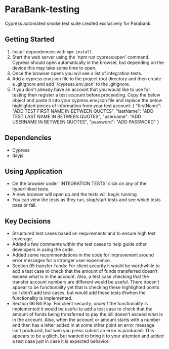 # ParaBank-testing

Cypress automated smoke test suite created exclusively for Parabank.

## Getting Started

1. Install dependencies with `npm install`.
2. Start the web server using the 'npm run cypress:open' command. Cypress should open automatically in the browser, but depending on the device this may take some time to open.
3. Once the browser opens you will see a list of integration tests.
4. Add a cypress.env.json file to the project root directory and then create a .gitignore and add '/cypress.env.json' to the .gitignore.
5. If you don't already have an account that you would like to use for testing then register a test account before proceeding. Copy the below object and paste it into your cypress.env.json file and replace the below highlighted pieces of information from your test account:
   {
   "firstName": "ADD TEST FIRST NAME IN BETWEEN QUOTES",
   "lastName": "ADD TEST LAST NAME IN BETWEEN QUOTES",
   "username": "ADD USERNAME IN BETWEEN QUOTES",
   "password": "ADD PASSWORD"
   }

## Dependencies

- Cypress
- dayjs

## Using Application

- On the browser under 'INTEGRATION TESTS' click on any of the hyperlinked tests.
- A new browser will open up and the tests will begin running
- You can view the tests as they run, stop/start tests and see which tests pass or fail.

## Key Decisions

- Structured test cases based on requirements and to ensure high test coverage.
- Added a few comments within the test cases to help guide other developers in using the code.
- Added some recommendations in the code for improvement around error messages for a stronger user experience.
- Section 05 transfer-funds: For client security it would be worthwhile to add a test case to check that the amount of funds transferred doesn’t exceed what is in the account. Also, a test case checking that the transfer account numbers are different would be useful. There doesn’t appear to be functionality yet that is checking these highlighted points so I didn’t add test cases, but would add these tests if/when the functionality is implemented.
- Section 06 Bill Pay: For client security, once/if the functionality is implemented it would be useful to add a test case to check that the amount of funds being transferred to pay the bill doesn’t exceed what is in the account. Also, when the account or amount starts with a number and then has a letter added in at some other point an error message isn't produced, but wen you press submit an error is produced. This appears to be a glitch, but wanted to bring it to your attention and added a test case just in case it is expected behavior.
